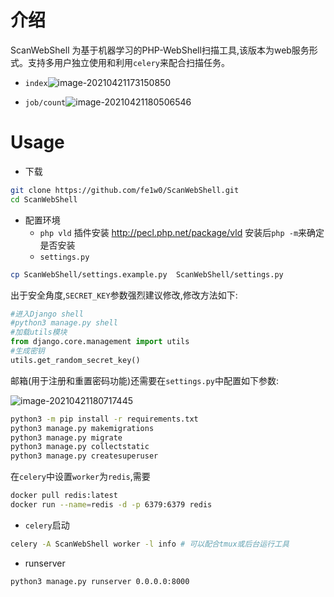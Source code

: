 # 介绍
ScanWebShell 为基于机器学习的PHP-WebShell扫描工具,该版本为web服务形式。支持多用户独立使用和利用`celery`来配合扫描任务。

* `index`![image-20210421173150850](http://img.xzaslxr.xyz/image-20210421173150850.png)

* `job/count`![image-20210421180506546](http://img.xzaslxr.xyz/image-20210421180506546.png)


# Usage


* 下载
```bash
git clone https://github.com/fe1w0/ScanWebShell.git
cd ScanWebShell
```

* 配置环境
    *  `php vld` 插件安装
       http://pecl.php.net/package/vld
    安装后`php -m`来确定是否安装   
    * `settings.py`
```bash
cp ScanWebShell/settings.example.py  ScanWebShell/settings.py 
```
出于安全角度,`SECRET_KEY`参数强烈建议修改,修改方法如下:
```python
#进入Django shell
#python3 manage.py shell
#加载utils模块
from django.core.management import utils
#生成密钥
utils.get_random_secret_key()
```
邮箱(用于注册和重置密码功能)还需要在`settings.py`中配置如下参数:

![image-20210421180717445](http://img.xzaslxr.xyz/image-20210421180717445.png)


```bash
python3 -m pip install -r requirements.txt
python3 manage.py makemigrations
python3 manage.py migrate
python3 manage.py collectstatic
python3 manage.py createsuperuser
```

在`celery`中设置`worker`为`redis`,需要 
```bash
docker pull redis:latest
docker run --name=redis -d -p 6379:6379 redis
```

* `celery`启动
```bash
celery -A ScanWebShell worker -l info # 可以配合tmux或后台运行工具
```
* runserver
```bash
python3 manage.py runserver 0.0.0.0:8000
```
